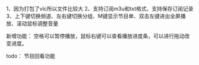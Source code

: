 1、因为打包了vlc所以文件比较大
2、支持订阅m3u和txt格式、支持保存订阅记录
3、上下键切换频道、左右键切换分组、M键显示节目单、双击左键进出全屏播放、滚动鼠标调整音量

新增功能：
  空格可以暂停播放，鼠标右键可以查看播放进度条，可以进行拖动改变进度。

todo：
  节目回看功能
